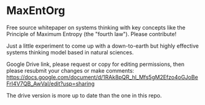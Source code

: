 # MaxEntOrg
Free source whitepaper on systems thinking with key concepts like the Principle of Maximum Entropy (the "fourth law"). Please contribute!

Just a little experiment to come up with a down-to-earth but highly effective systems thinking model based in natural sciences.

Google Drive link, please request or copy for editing permissions, then please resubmit your changes or make comments: https://docs.google.com/document/d/1RAk8pQR_hl_Mfs5gM2Efzo4oGJoBeFrI4V7QB_AwVaI/edit?usp=sharing

The drive version is more up to date than the one in this repo.
